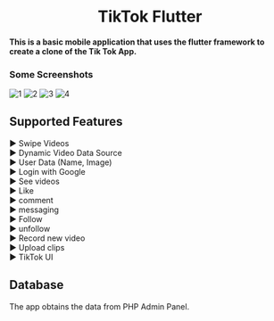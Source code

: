 <h1 align="center">
    <br>
    TikTok Flutter
</h1>
<h4 align="start">
 This is a basic mobile application that uses the flutter framework to create a clone of the Tik Tok App.
</h4>

### Some Screenshots

![1](https://github.com/imranjeet/Exercise-App/assets/48348342/c5d7a5c3-cc4d-40ad-91bd-7a7d48265ec2)
![2](https://github.com/imranjeet/Exercise-App/assets/48348342/3d580eed-6668-4c1a-ac1d-c80cf0bc1356)
![3](https://github.com/imranjeet/Exercise-App/assets/48348342/0720463e-ba29-443b-b14b-118f09c48ab2)
![4](https://github.com/imranjeet/Exercise-App/assets/48348342/bc3ba3ff-9b8e-410e-9c7d-e88c432e071b)


## Supported Features 

► Swipe Videos                                                            
► Dynamic Video Data Source                                                                  
► User Data (Name, Image)                                         
► Login with Google                            
► See videos                                              
► Like                                                            
► comment                                
► messaging                                   
► Follow                                                             
► unfollow                                                            
► Record new video                                                                                                 
► Upload clips                               
► TikTok UI                                                                 


## Database

The app obtains the data from PHP Admin Panel.
